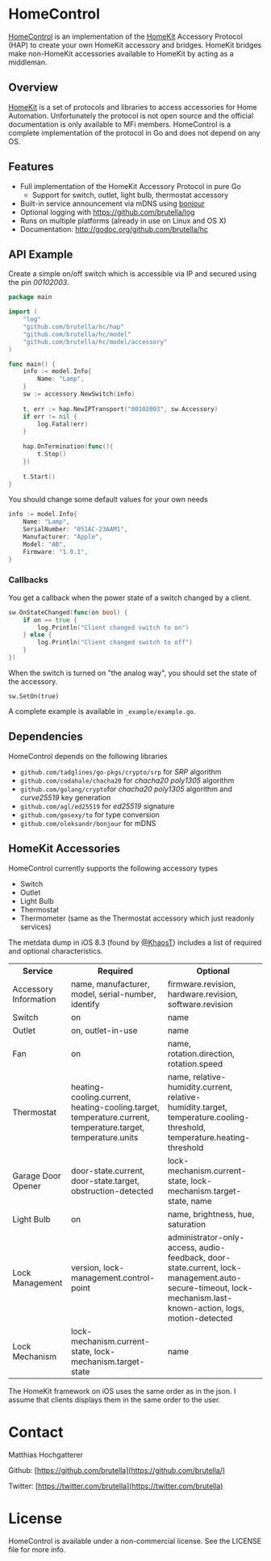 # HomeControl

[HomeControl][homecontrol] is an implementation of the [HomeKit][homekit] Accessory Protocol (HAP) to create your own HomeKit accessory and bridges. HomeKit bridges make non-HomeKit accessories available to HomeKit by acting as a middleman.

## Overview

[HomeKit][homekit] is a set of protocols and libraries to access accessories for Home Automation. Unfortunately the protocol is not open source and the official documentation is only available to MFi members. HomeControl is a complete implementation of the protocol in Go and does not depend on any OS.

## Features

- Full implementation of the HomeKit Accessory Protocol in pure Go
    - Support for switch, outlet, light bulb, thermostat accessory
- Built-in service announcement via mDNS using [bonjour](github.com/oleksandr/bonjour)
- Optional logging with https://github.com/brutella/log
- Runs on multiple platforms (already in use on Linux and OS X)
- Documentation: http://godoc.org/github.com/brutella/hc

## API Example

Create a simple on/off switch which is accessible via IP and secured using the pin *00102003*.

```go
package main

import (
    "log"
    "github.com/brutella/hc/hap"
    "github.com/brutella/hc/model"
    "github.com/brutella/hc/model/accessory"
)

func main() {
	info := model.Info{
		Name: "Lamp",
	}
	sw := accessory.NewSwitch(info)
    
	t, err := hap.NewIPTransport("00102003", sw.Accessory)
	if err != nil {
		log.Fatal(err)
	}
    
    hap.OnTermination(func(){
        t.Stop()
    })
    
	t.Start()
}
```

You should change some default values for your own needs

```go
info := model.Info{
    Name: "Lamp",
    SerialNumber: "051AC-23AAM1",
	Manufacturer: "Apple",
    Model: "AB",
    Firmware: "1.0.1",
}
```

### Callbacks

You get a callback when the power state of a switch changed by a client.

```go
sw.OnStateChanged(func(on bool) {
	if on == true {
		log.Println("Client changed switch to on")
	} else {
		log.Println("Client changed switch to off")
	}
})
```

When the switch is turned on "the analog way", you should set the state of the accessory.

	sw.SetOn(true)

A complete example is available in `_example/example.go`.

## Dependencies

HomeControl depends on the following libraries

- `github.com/tadglines/go-pkgs/crypto/srp` for *SRP* algorithm
- `github.com/codahale/chacha20` for *chacha20 poly1305* algorithm
- `github.com/golang/crypto`for *chacha20 poly1305* algorithm and *curve25519* key generation
- `github.com/agl/ed25519` for *ed25519* signature
- `github.com/gosexy/to` for type conversion
- `github.com/oleksandr/bonjour` for mDNS

## HomeKit Accessories

HomeControl currently supports the following accessory types

- Switch
- Outlet
- Light Bulb
- Thermostat
- Thermometer (same as the Thermostat accessory which just readonly services)

The metdata dump in iOS 8.3 (found by [@KhaosT](https://twitter.com/khaost/status/567621750494474241)) includes a list of required and optional characteristics.

<table>
    <tr><th>Service</th><th>Required</th><th>Optional</th><tr>
    <tr><td>Accessory Information</td><td>name, manufacturer, model, serial-number, identify</td><td>firmware.revision, hardware.revision, software.revision</td><tr>
    <tr><td>Switch</td><td>on</td><td>name</td><tr>
    <tr><td>Outlet</td><td>on, outlet-in-use</td><td>name</td><tr>
    <tr><td>Fan</td><td>on</td><td>name, rotation.direction, rotation.speed</td><tr>
    <tr><td>Thermostat</td><td>heating-cooling.current, heating-cooling.target, temperature.current, temperature.target, temperature.units</td><td>name, relative-humidity.current, relative-humidity.target, temperature.cooling-threshold, temperature.heating-threshold</td><tr>
    <tr><td>Garage Door Opener</td><td>door-state.current, door-state.target, obstruction-detected</td><td>lock-mechanism.current-state, lock-mechanism.target-state, name</td><tr>
    <tr><td>Light Bulb</td><td>on</td><td>name, brightness, hue, saturation</td><tr>
    <tr><td>Lock Management</td><td>version, lock-management.control-point</td><td>administrator-only-access, audio-feedback, door-state.current, lock-management.auto-secure-timeout, lock-mechanism.last-known-action, logs, motion-detected</td><tr>
    <tr><td>Lock Mechanism</td><td>lock-mechanism.current-state, lock-mechanism.target-state</td><td>name</td><tr>
</table>

The HomeKit framework on iOS uses the same order as in the json. I assume that clients displays them in the same order to the user.

# Contact

Matthias Hochgatterer

Github: [https://github.com/brutella](https://github.com/brutella/)

Twitter: [https://twitter.com/brutella](https://twitter.com/brutella)


# License

HomeControl is available under a non-commercial license. See the LICENSE file for more info.

[homecontrol]: http://selfcoded.com/homecontrol/
[homekit]: https://developer.apple.com/homekit/